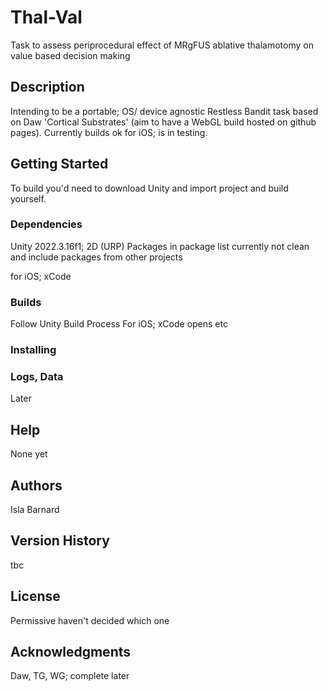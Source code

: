# Thal-Val

Task to assess periprocedural effect of MRgFUS ablative thalamotomy on value based decision making


## Description

Intending to be a portable; OS/ device agnostic Restless Bandit task based on Daw 'Cortical Substrates' (aim to have a WebGL build hosted on github pages). Currently builds ok for iOS; is in testing.
## Getting Started
To build you'd need to download Unity and import project and build yourself.

### Dependencies

Unity 2022.3.16f1; 2D (URP)
Packages in package list currently not clean and include packages from other projects

for iOS; xCode
### Builds
Follow Unity Build Process
For iOS; xCode opens etc

### Installing


### Logs, Data
Later

## Help
None yet

## Authors

Isla Barnard

## Version History

tbc

## License
Permissive haven't decided which one


## Acknowledgments

Daw, TG, WG; complete later
